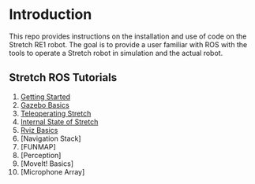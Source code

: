 # Introduction

This repo provides instructions on the installation and use of code on the Stretch RE1 robot. The goal is to provide a user familiar with ROS with the tools to operate a Stretch robot in simulation and the actual robot.

## Stretch ROS Tutorials
1. [Getting Started](getting_started.md)
2. [Gazebo Basics](gazebo_basics.md)
3. [Teleoperating Stretch](teleoperating_stretch.md)
4. [Internal State of Stretch](internal_state_of_stretch.md)
5. [Rviz Basics](rviz_basics.md)
6. [Navigation Stack]
7. [FUNMAP]
8. [Perception]
9. [MoveIt! Basics]
10. [Microphone Array]
